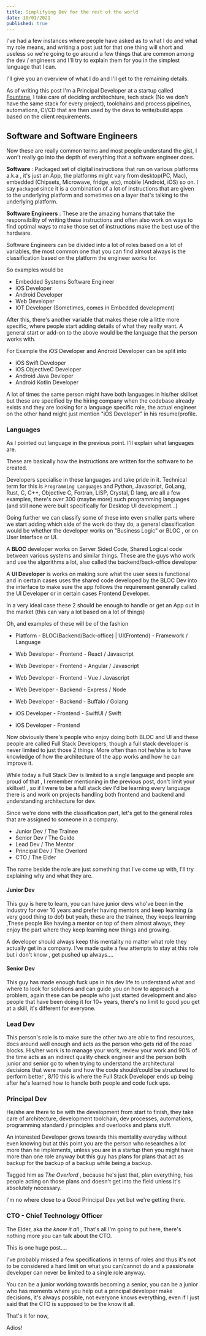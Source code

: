 ```yaml
---
title: Simplifying Dev for the rest of the world
date: 10/01/2021
published: true
---
```


I've had a few instances where people have asked as to what I do and what my role means, and writing a post just for that one thing will short and
useless so we're going to go around a few things that are common among the dev / engineers and I'll try to explain them for you in the simplest
language that I can.

I'll give you an overview of what I do and I'll get to the remaining details.

As of writing this post I'm a Principal Developer at a startup called [Fountane](https://fountane.com/), I take care of deciding architechture, tech
stack (No we don't have the same stack for every project), toolchains and process pipelines, automations, CI/CD that are then used by the devs to
write/build apps based on the client requirements.

## Software and Software Engineers

Now these are really common terms and most people understand the gist, I won't really go into the depth of everything that a software engineer does.

**Software** : Packaged set of digital instructions that run on various platforms a.k.a , it's just an App, the platforms might vary from desktop(PC,
Mac), embedded (Chipsets, Microwave, fridge, etc), mobile (Android, iOS) so on. I say `packaged` since it is a combination of a lot of instructions
that are given to the underlying platform and sometimes on a layer that's talking to the underlying platform.

**Software Engineers** : These are the amazing humans that take the responsibility of writing these instructions and often also work on ways to find
optimal ways to make those set of instructions make the best use of the hardware.

Software Engineers can be divided into a lot of roles based on a lot of variables, the most common one that you can find almost always is the
classification based on the platform the engineer works for.

So examples would be

- Embedded Systems Software Engineer
- iOS Developer
- Android Developer
- Web Developer
- IOT Developer (Sometimes, comes in Embedded development)

After this, there's another variable that makes these role a little more specific, where people start adding details of what they really want. A
general start or add-on to the above would be the language that the person works with.

For Example the iOS Developer and Android Developer can be split into

- iOS Swift Developer
- iOS ObjectiveC Developer
- Android Java Devloper
- Android Kotlin Developer

A lot of times the same person might have both languages in his/her skillset but these are specified by the hiring company when the codebase already
exists and they are looking for a language specific role, the actual engineer on the other hand might just mention "iOS Developer" in his
resume/profile.

### Languages

As I pointed out language in the previous point. I'll explain what languages are.

These are basically how the instructions are written for the software to be created.

Developers specialise in these languages and take pride in it. Technical term for this is `Programming Languages` and Python, Javascript, GoLang,
Rust, C, C++, Objective C, Fortran, LISP, Crystal, D lang, are all a few examples, there's over 300 (maybe more) such programming languages (and still
none were built specifically for Desktop UI development...)

Going further we can classify some of these into even smaller parts where we start adding which side of the work do they do, a general classification
would be whether the developer works on "Business Logic" or BLOC , or on User Interface or UI.

A **BLOC** developer works on Server Sided Code, Shared Logical code between various systems and similar things. These are the guys who work and use
the algorithms a lot, also called the backend/back-office developer

A **UI Developer** is works on making sure what the user sees is functional and in certain cases uses the shared code developed by the BLOC Dev into
the interface to make sure the app follows the requirement generally called the UI Developer or in certain cases Frontend Developer.

In a very ideal case these 2 should be enough to handle or get an App out in the market (this can vary a lot based on a lot of things)

Oh, and examples of these will be of the fashion

- Platform - BLOC(Backend/Back-office) | UI(Frontend) - Framework / Language

- Web Developer - Frontend - React / Javascript
- Web Developer - Frontend - Angular / Javascript
- Web Developer - Frontend - Vue / Javascript

- Web Developer - Backend - Express / Node
- Web Developer - Backend - Buffalo / Golang

- iOS Developer - Frontend - SwiftUI / Swift
- iOS Developer - Frontend

Now obviously there's people who enjoy doing both BLOC and UI and these people are called Full Stack Developers, though a full stack developer is
never limited to just those 2 things. More often than not he/she is to have knowledge of how the architecture of the app works and how he can improve
it.

While today a Full Stack Dev is limited to a single language and people are proud of that , I remember mentioning in the previous post, don't limit
your skillset! , so if I were to be a full stack dev I'd be learning every language there is and work on projects handling both frontend and backend
and understanding architecture for dev.

Since we're done with the classification part, let's get to the general roles that are assigned to someone in a company.

- Junior Dev / The Trainee
- Senior Dev / The Guide
- Lead Dev / The Mentor
- Principal Dev / The Overlord
- CTO / The Elder

The name beside the role are just something that I've come up with, I'll try explaining why and what they are.

#### Junior Dev

This guy is here to learn, you can have junior devs who've been in the industry for over 10 years and prefer having mentors and keep learning (a very
good thing to do!) but yeah, these are the trainee, they keeps learning ,These people like having a mentor on top of them almost always, they enjoy
the part where they keep learning new things and growing.

A developer should always keep this mentality no matter what role they actually get in a company. I've made quite a few attempts to stay at this role
but i don't know , get pushed up always....

#### Senior Dev

This guy has made enough fuck ups in his dev life to understand what and where to look for solutions and can guide you on how to approach a problem,
again these can be people who just started development and also people that have been doing it for 10+ years, there's no limit to good you get at a
skill, it's different for everyone.

### Lead Dev

This person's role is to make sure the other two are able to find resources, docs around well enough and acts as the person who gets rid of the road
blocks. His/her work is to manage your work, review your work and 90% of the time acts as an indirect quality check engineer and the person both
junior and senior go to when trying to understand the architectural decisions that were made and how the code should/could be structured to perform
better , 8/10 this is where the Full Stack Developer ends up being after he's learned how to handle both people and code fuck ups.

### Principal Dev

He/she are there to be with the development from start to finish, they take care of architecture, development toolchain, dev processes, automations,
programming standard / principles and overlooks and plans stuff.

An interested Developer grows towards this mentality everyday without even knowing but at this point you are the person who researches a lot more than
he implements, unless you are in a startup then you might have more than one role anyway but this guy has plans for plans that act as backup for the
backup of a backup while being a backup.

Tagged him as _The Overlord_ , because he's just that, plan everything, has people acting on those plans and doesn't get into the field unless it's
absolutely necessary.

I'm no where close to a Good Principal Dev yet but we're getting there.

### CTO - Chief Technology Officer

The Elder, aka _the know it all_ , That's all I'm going to put here, there's nothing more you can talk about the CTO.

This is one huge post....

I've probably missed a few specifications in terms of roles and thus it's not to be considered a hard limit on what you can/cannot do and a passionate
developer can never be limited to a single role anyway.

You can be a junior working towards becoming a senior, you can be a junior who has moments where you help out a principal developer make decisions,
it's always possible, not everyone knows everything, even if I just said that the CTO is supposed to be the know it all.

That's it for now,

Adios!
